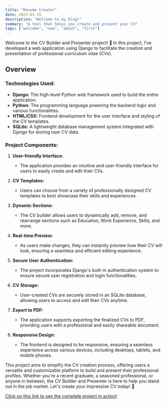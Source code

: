 ```yaml
---
title: "Resume Creator"
date: 2023-01-25
description: "Welcome to my blog!"
summary: "A tool that helps you create and present your CV"
tags: ["welcome", "new", "about", "first"]
---
```


Welcome to the CV Builder and Presenter project! 📄 In this project, I've developed a web application using Django to facilitate the creation and presentation of professional curriculum vitae (CVs).

## Overview

### Technologies Used:

- **Django:** The high-level Python web framework used to build the entire application.
- **Python:** The programming language powering the backend logic and various functionalities.
- **HTML/CSS:** Frontend development for the user interface and styling of the CV templates.
- **SQLite:** A lightweight database management system integrated with Django for storing user CV data.

### Project Components:

1. **User-friendly Interface:**

   - The application provides an intuitive and user-friendly interface for users to easily create and edit their CVs.

2. **CV Templates:**

   - Users can choose from a variety of professionally designed CV templates to best showcase their skills and experiences.

3. **Dynamic Sections:**

   - The CV builder allows users to dynamically add, remove, and rearrange sections such as Education, Work Experience, Skills, and more.

4. **Real-time Preview:**

   - As users make changes, they can instantly preview how their CV will look, ensuring a seamless and efficient editing experience.

5. **Secure User Authentication:**

   - The project incorporates Django's built-in authentication system to ensure secure user registration and login functionalities.

6. **CV Storage:**

   - User-created CVs are securely stored in an SQLite database, allowing users to access and edit their CVs anytime.

7. **Export to PDF:**

   - The application supports exporting the finalized CVs to PDF, providing users with a professional and easily shareable document.

8. **Responsive Design:**
   - The frontend is designed to be responsive, ensuring a seamless experience across various devices, including desktops, tablets, and mobile phones.

This project aims to simplify the CV creation process, offering users a versatile and customizable platform to build and present their professional profiles. Whether you're a recent graduate, a seasoned professional, or anyone in between, the CV Builder and Presenter is here to help you stand out in the job market. Let's create your impressive CV today! 🚀

[Click on this link to see the complete project in action!](https://github.com/JuanP0411/CV-WebApp)
